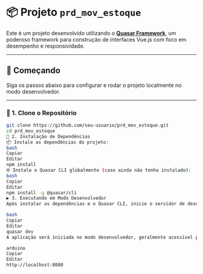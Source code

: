 # 📦 Projeto `prd_mov_estoque`

Este é um projeto desenvolvido utilizando o **[Quasar Framework](https://quasar.dev/)**, um poderoso framework para construção de interfaces Vue.js com foco em desempenho e responsividade.

---

## 🚀 Começando

Siga os passos abaixo para configurar e rodar o projeto localmente no modo desenvolvedor.

---

### 📁 1. Clone o Repositório

```bash
git clone https://github.com/seu-usuario/prd_mov_estoque.git
cd prd_mov_estoque
🔧 2. Instalação de Dependências
📦 Instale as dependências do projeto:
bash
Copiar
Editar
npm install
🌐 Instale o Quasar CLI globalmente (caso ainda não tenha instalado):
bash
Copiar
Editar
npm install -g @quasar/cli
▶️ 3. Executando em Modo Desenvolvedor
Após instalar as dependências e o Quasar CLI, inicie o servidor de desenvolvimento com:

bash
Copiar
Editar
quasar dev
A aplicação será iniciada no modo desenvolvedor, geralmente acessível pelo navegador em:

arduino
Copiar
Editar
http://localhost:8080
